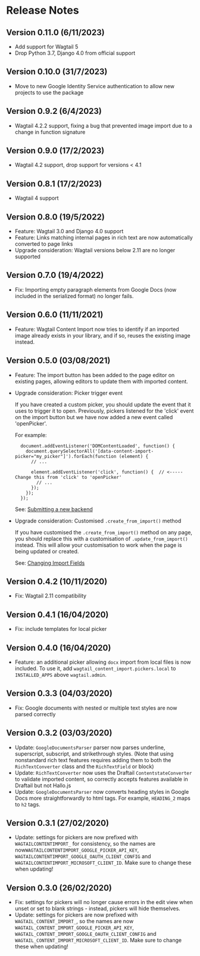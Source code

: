 # Release Notes

## Version 0.11.0 (6/11/2023)

- Add support for Wagtail 5
- Drop Python 3.7, Django 4.0 from official support

## Version 0.10.0 (31/7/2023)

- Move to new Google Identity Service authentication to allow new projects to use the package

## Version 0.9.2 (6/4/2023)

- Wagtail 4.2.2 support, fixing a bug that prevented image import due to a change in function signature

## Version 0.9.0 (17/2/2023)

- Wagtail 4.2 support, drop support for versions < 4.1

## Version 0.8.1 (17/2/2023)

- Wagtail 4 support

## Version 0.8.0 (19/5/2022)

- Feature: Wagtail 3.0 and Django 4.0 support
- Feature: Links matching internal pages in rich text are now automatically converted to page links
- Upgrade consideration: Wagtail versions below 2.11 are no longer supported

## Version 0.7.0 (19/4/2022)

- Fix: Importing empty paragraph elements from Google Docs (now included in the serialized format) no longer fails.

## Version 0.6.0 (11/11/2021)

- Feature: Wagtail Content Import now tries to identify if an imported image already exists in your library, and if so, reuses the existing image instead.

## Version 0.5.0 (03/08/2021)

- Feature: The import button has been added to the page editor on existing pages, allowing editors to update them with imported content.

- Upgrade consideration: Picker trigger event

    If you have created a custom picker, you should update the event that it uses to trigger it to open. Previously, pickers listened for the 'click' event on the import button but we have now added a new event called 'openPicker'.

    For example:

        document.addEventListener('DOMContentLoaded', function() {
          document.querySelectorAll('[data-content-import-picker="my_picker"]').forEach(function (element) {
            // ...

            element.addEventListener('click', function() {  // <----- Change this from 'click' to 'openPicker'
              // ...
            });
          });
        });

    See: [Submitting a new backend](submitting_backend.md)

- Upgrade consideration: Customised ``.create_from_import()`` method

    If you have customised the ``.create_from_import()`` method on any page, you should replace this with a customisation of ``.update_from_import()`` instead. This will allow your customisation to work when the page is being updated or created.

    See: [Changing Import Fields](changing_import_fields.md)

## Version 0.4.2 (10/11/2020)
- Fix: Wagtail 2.11 compatibility

## Version 0.4.1 (16/04/2020)
- Fix: include templates for local picker

## Version 0.4.0 (16/04/2020)
- Feature: an additional picker allowing `docx` import from local files is now included. To use it, add `wagtail_content_import.pickers.local` to
  `INSTALLED_APPS` above `wagtail.admin`.

## Version 0.3.3 (04/03/2020)
- Fix: Google documents with nested or multiple text styles are now parsed correctly

## Version 0.3.2 (03/03/2020)

- Update: `GoogleDocumentsParser` parser now parses underline, superscript, subscript, and strikethrough styles. (Note that using nonstandard
  rich text features requires adding them to both the `RichTextConverter` class and the `RichTextField` or block)
- Update: `RichTextConverter` now uses the Draftail `ContentstateConverter` to validate imported content, so correctly accepts features available in
  Draftail but not Hallo.js
- Update: `GoogleDocumentsParser` now converts heading styles in Google Docs more straightforwardly to html tags. For example, `HEADING_2` maps to `h2` tags.

## Version 0.3.1 (27/02/2020)

- Update: settings for pickers are now prefixed with `WAGTAILCONTENTIMPORT_` for consistency, so the names are
  now`WAGTAILCONTENTIMPORT_GOOGLE_PICKER_API_KEY`, `WAGTAILCONTENTIMPORT_GOOGLE_OAUTH_CLIENT_CONFIG` and `WAGTAILCONTENTIMPORT_MICROSOFT_CLIENT_ID`. Make sure to change these when updating!

## Version 0.3.0 (26/02/2020)

- Fix: settings for pickers will no longer cause errors in the edit view when unset or set to blank strings - instead, pickers will hide themselves.
- Update: settings for pickers are now prefixed with `WAGTAIL_CONTENT_IMPORT_`, so the names are now `WAGTAIL_CONTENT_IMPORT_GOOGLE_PICKER_API_KEY`,
  `WAGTAIL_CONTENT_IMPORT_GOOGLE_OAUTH_CLIENT_CONFIG` and `WAGTAIL_CONTENT_IMPORT_MICROSOFT_CLIENT_ID`. Make sure to change these when updating!